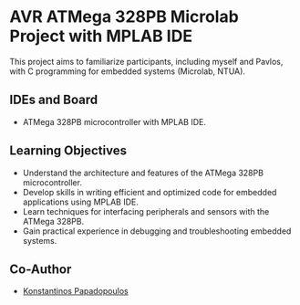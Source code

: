 # AVR ATMega 328PB Microlab Project with MPLAB IDE

This project aims to familiarize participants, including myself and Pavlos, with C programming for embedded systems (Microlab, NTUA).

## IDEs and Board

- ATMega 328PB microcontroller with MPLAB IDE.

## Learning Objectives

- Understand the architecture and features of the ATMega 328PB microcontroller.
- Develop skills in writing efficient and optimized code for embedded applications using MPLAB IDE.
- Learn techniques for interfacing peripherals and sensors with the ATMega 328PB.
- Gain practical experience in debugging and troubleshooting embedded systems.

## Co-Author

- [Konstantinos Papadopoulos](https://github.com/ConstantinePapadopoulos)

